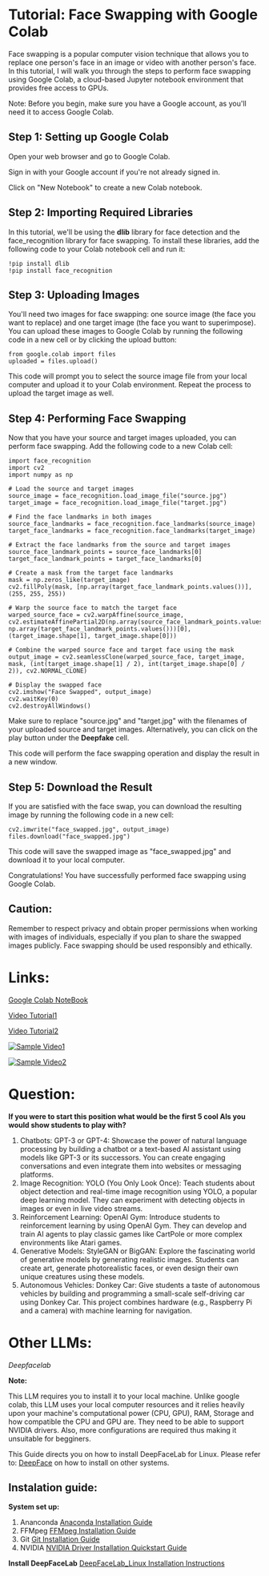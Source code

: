 # Tutorial: Face Swapping with Google Colab
Face swapping is a popular computer vision technique that allows you to replace one person's face in an image or video with another person's face. In this tutorial, I will walk you through the steps to perform face swapping using Google Colab, a cloud-based Jupyter notebook environment that provides free access to GPUs.

Note: Before you begin, make sure you have a Google account, as you'll need it to access Google Colab.

## Step 1: Setting up Google Colab
Open your web browser and go to Google Colab.

Sign in with your Google account if you're not already signed in.

Click on "New Notebook" to create a new Colab notebook.

## Step 2: Importing Required Libraries
In this tutorial, we'll be using the **dlib** library for face detection and the face_recognition library for face swapping. To install these libraries, add the following code to your Colab notebook cell and run it:
```
!pip install dlib
!pip install face_recognition
```

## Step 3: Uploading Images
You'll need two images for face swapping: one source image (the face you want to replace) and one target image (the face you want to superimpose). You can upload these images to Google Colab by running the following code in a new cell or by clicking the upload button:
```
from google.colab import files
uploaded = files.upload()
```
This code will prompt you to select the source image file from your local computer and upload it to your Colab environment. Repeat the process to upload the target image as well.

## Step 4: Performing Face Swapping
Now that you have your source and target images uploaded, you can perform face swapping. Add the following code to a new Colab cell:
````
import face_recognition
import cv2
import numpy as np

# Load the source and target images
source_image = face_recognition.load_image_file("source.jpg")
target_image = face_recognition.load_image_file("target.jpg")

# Find the face landmarks in both images
source_face_landmarks = face_recognition.face_landmarks(source_image)
target_face_landmarks = face_recognition.face_landmarks(target_image)

# Extract the face landmarks from the source and target images
source_face_landmark_points = source_face_landmarks[0]
target_face_landmark_points = target_face_landmarks[0]

# Create a mask from the target face landmarks
mask = np.zeros_like(target_image)
cv2.fillPoly(mask, [np.array(target_face_landmark_points.values())], (255, 255, 255))

# Warp the source face to match the target face
warped_source_face = cv2.warpAffine(source_image, cv2.estimateAffinePartial2D(np.array(source_face_landmark_points.values()), np.array(target_face_landmark_points.values()))[0], (target_image.shape[1], target_image.shape[0]))

# Combine the warped source face and target face using the mask
output_image = cv2.seamlessClone(warped_source_face, target_image, mask, (int(target_image.shape[1] / 2), int(target_image.shape[0] / 2)), cv2.NORMAL_CLONE)

# Display the swapped face
cv2.imshow("Face Swapped", output_image)
cv2.waitKey(0)
cv2.destroyAllWindows()
``````
Make sure to replace "source.jpg" and "target.jpg" with the filenames of your uploaded source and target images. Alternatively, you can click on the play button under the **Deepfake** cell.

This code will perform the face swapping operation and display the result in a new window.

## Step 5: Download the Result
If you are satisfied with the face swap, you can download the resulting image by running the following code in a new cell:
```
cv2.imwrite("face_swapped.jpg", output_image)
files.download("face_swapped.jpg")
```

This code will save the swapped image as "face_swapped.jpg" and download it to your local computer.

Congratulations! You have successfully performed face swapping using Google Colab.

## Caution:
Remember to respect privacy and obtain proper permissions when working with images of individuals, especially if you plan to share the swapped images publicly. Face swapping should be used responsibly and ethically.

# Links:
[Google Colab NoteBook](https://colab.research.google.com/drive/1NG9AoH3QDtC7h97z1Yodmn_CiiGh8Y1T?usp=sharing "Colab")

[Video Tutorial1](https://www.loom.com/share/3974453adf7b4498ba864593f7abd0bd?sid=b8fc5320-ef35-49e4-9bce-c046f734f5d6)

[Video Tutorial2](https://www.loom.com/share/0a8ec0117b284bf39e9046781b13cc94?sid=47888fd3-1ee7-41da-85e9-5bf7c0b50010)

[![Sample Video1](video_thumbnail.jpg)](https://github.com/Chalo1996/DeepFakeLinuxTutorial/blob/main/swapped%20(1).mp4)

[![Sample Video2](video_thumbnail.jpg)](https://github.com/Chalo1996/DeepFakeLinuxTutorial/blob/main/swapped.mp4)

# Question:
**If you were to start this position what would be the first 5 cool AIs you would show students to play with?**

1. Chatbots:
   GPT-3 or GPT-4: Showcase the power of natural language processing by building a chatbot or a text-based AI assistant using models like GPT-3 or its successors. You can create engaging conversations and even integrate them into websites or messaging platforms.
2. Image Recognition:
   YOLO (You Only Look Once): Teach students about object detection and real-time image recognition using YOLO, a popular deep learning model. They can experiment with detecting objects in images or even in live video streams.
3. Reinforcement Learning:
   OpenAI Gym: Introduce students to reinforcement learning by using OpenAI Gym. They can develop and train AI agents to play classic games like CartPole or more complex environments like Atari games.
4. Generative Models:
   StyleGAN or BigGAN: Explore the fascinating world of generative models by generating realistic images. Students can create art, generate photorealistic faces, or even design their own unique creatures using these models.
5. Autonomous Vehicles:
   Donkey Car: Give students a taste of autonomous vehicles by building and programming a small-scale self-driving car using Donkey Car. This project combines hardware (e.g., Raspberry Pi and a camera) with machine learning for navigation.






# Other LLMs:
*Deepfacelab*

**Note:**

This LLM requires you to install it to your local machine. Unlike google colab, this LLM uses your local computer resources and it relies heavily upon your machine's computational power (CPU, GPU), RAM, Storage and how compatible the CPU and GPU are. They need to be able to support NVIDIA drivers. Also, more configurations are required thus making it unsuitable for begginers.

This Guide directs you on how to install DeepFaceLab for Linux. Please refer to: [DeepFace](https://github.com/iperov/DeepFaceLab "DeepFace") on how to install on other systems.

## Instalation guide:

**System set up:**

1. Ananconda
   [Anaconda Installation Guide](https://docs.conda.io/projects/conda/en/latest/user-guide/install "Anaconda")
2. FFMpeg
   [FFMpeg Installation Guide](https://trac.ffmpeg.org/wiki/CompilationGuide/Ubuntu "FFMpeg")
3. Git
   [Git Installation Guide](https://git-scm.com/book/en/v2/Getting-Started-Installing-Git "Git")
4. NVIDIA
   [NVIDIA Driver Installation Quickstart Guide](https://docs.nvidia.com/datacenter/tesla/tesla-installation-notes/index.html "NVIDIA")

**Install DeepFaceLab**
[DeepFaceLab_Linux Installation Instructions](https://github.com/nagadit/DeepFaceLab_Linux)
